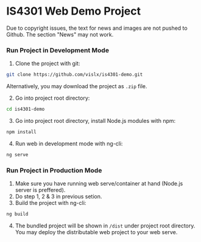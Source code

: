 # IS4301 Web Demo Project
Due to copyright issues, the text for news and images are not pushed to Github. The section "News" may not work.

### Run Project in Development Mode
1. Clone the project with git:

```bash
git clone https://github.com/vislx/is4301-demo.git
```

Alternatively, you may download the project as `.zip` file.

2. Go into project root directory:
```bash
cd is4301-demo
```
3. Go into project root directory, install Node.js modules with npm:
```bash
npm install
```
4. Run web in development mode with ng-cli:
```bash
ng serve
```

### Run Project in Production Mode
1. Make sure you have running web serve/container at hand (Node.js server is preffered).
2. Do step 1, 2 & 3 in previous setion.
3. Build the project with ng-cli:
```bash
ng build
```
4. The bundled project will be shown in `/dist` under project root directory. You may deploy the distributable web project to your web serve.